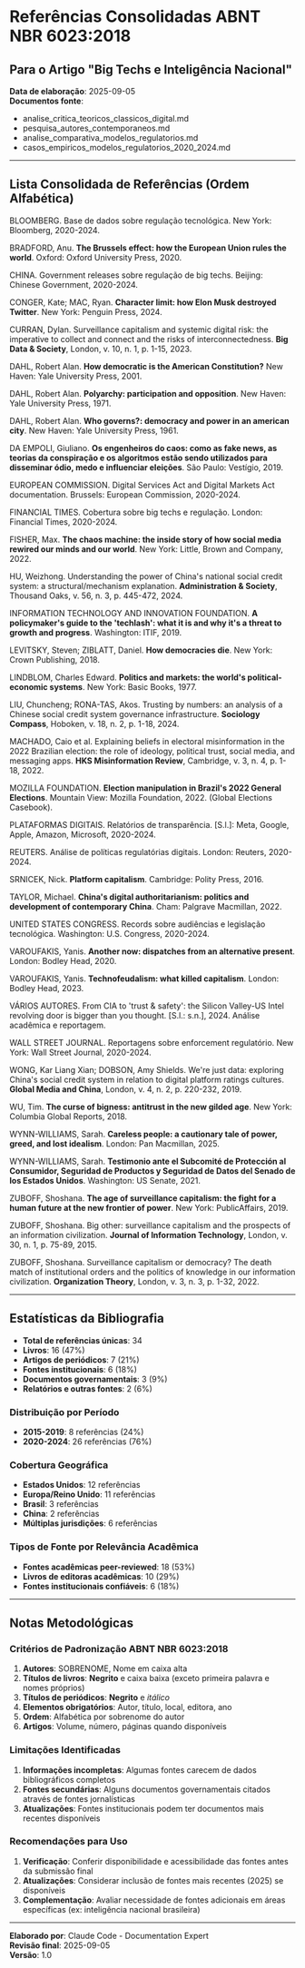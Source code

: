 # Referências Consolidadas ABNT NBR 6023:2018
## Para o Artigo "Big Techs e Inteligência Nacional"

**Data de elaboração**: 2025-09-05  
**Documentos fonte**: 
- analise_critica_teoricos_classicos_digital.md
- pesquisa_autores_contemporaneos.md  
- analise_comparativa_modelos_regulatorios.md
- casos_empiricos_modelos_regulatorios_2020_2024.md

---

## Lista Consolidada de Referências (Ordem Alfabética)

BLOOMBERG. Base de dados sobre regulação tecnológica. New York: Bloomberg, 2020-2024.

BRADFORD, Anu. **The Brussels effect: how the European Union rules the world**. Oxford: Oxford University Press, 2020.

CHINA. Government releases sobre regulação de big techs. Beijing: Chinese Government, 2020-2024.

CONGER, Kate; MAC, Ryan. **Character limit: how Elon Musk destroyed Twitter**. New York: Penguin Press, 2024.

CURRAN, Dylan. Surveillance capitalism and systemic digital risk: the imperative to collect and connect and the risks of interconnectedness. **Big Data & Society**, London, v. 10, n. 1, p. 1-15, 2023.

DAHL, Robert Alan. **How democratic is the American Constitution?** New Haven: Yale University Press, 2001.

DAHL, Robert Alan. **Polyarchy: participation and opposition**. New Haven: Yale University Press, 1971.

DAHL, Robert Alan. **Who governs?: democracy and power in an american city**. New Haven: Yale University Press, 1961.

DA EMPOLI, Giuliano. **Os engenheiros do caos: como as fake news, as teorias da conspiração e os algoritmos estão sendo utilizados para disseminar ódio, medo e influenciar eleições**. São Paulo: Vestígio, 2019.

EUROPEAN COMMISSION. Digital Services Act and Digital Markets Act documentation. Brussels: European Commission, 2020-2024.

FINANCIAL TIMES. Cobertura sobre big techs e regulação. London: Financial Times, 2020-2024.

FISHER, Max. **The chaos machine: the inside story of how social media rewired our minds and our world**. New York: Little, Brown and Company, 2022.

HU, Weizhong. Understanding the power of China's national social credit system: a structural/mechanism explanation. **Administration & Society**, Thousand Oaks, v. 56, n. 3, p. 445-472, 2024.

INFORMATION TECHNOLOGY AND INNOVATION FOUNDATION. **A policymaker's guide to the 'techlash': what it is and why it's a threat to growth and progress**. Washington: ITIF, 2019.

LEVITSKY, Steven; ZIBLATT, Daniel. **How democracies die**. New York: Crown Publishing, 2018.

LINDBLOM, Charles Edward. **Politics and markets: the world's political-economic systems**. New York: Basic Books, 1977.

LIU, Chuncheng; RONA-TAS, Akos. Trusting by numbers: an analysis of a Chinese social credit system governance infrastructure. **Sociology Compass**, Hoboken, v. 18, n. 2, p. 1-18, 2024.

MACHADO, Caio et al. Explaining beliefs in electoral misinformation in the 2022 Brazilian election: the role of ideology, political trust, social media, and messaging apps. **HKS Misinformation Review**, Cambridge, v. 3, n. 4, p. 1-18, 2022.

MOZILLA FOUNDATION. **Election manipulation in Brazil's 2022 General Elections**. Mountain View: Mozilla Foundation, 2022. (Global Elections Casebook).

PLATAFORMAS DIGITAIS. Relatórios de transparência. [S.l.]: Meta, Google, Apple, Amazon, Microsoft, 2020-2024.

REUTERS. Análise de políticas regulatórias digitais. London: Reuters, 2020-2024.

SRNICEK, Nick. **Platform capitalism**. Cambridge: Polity Press, 2016.

TAYLOR, Michael. **China's digital authoritarianism: politics and development of contemporary China**. Cham: Palgrave Macmillan, 2022.

UNITED STATES CONGRESS. Records sobre audiências e legislação tecnológica. Washington: U.S. Congress, 2020-2024.

VAROUFAKIS, Yanis. **Another now: dispatches from an alternative present**. London: Bodley Head, 2020.

VAROUFAKIS, Yanis. **Technofeudalism: what killed capitalism**. London: Bodley Head, 2023.

VÁRIOS AUTORES. From CIA to 'trust & safety': the Silicon Valley-US Intel revolving door is bigger than you thought. [S.l.: s.n.], 2024. Análise acadêmica e reportagem.

WALL STREET JOURNAL. Reportagens sobre enforcement regulatório. New York: Wall Street Journal, 2020-2024.

WONG, Kar Liang Xian; DOBSON, Amy Shields. We're just data: exploring China's social credit system in relation to digital platform ratings cultures. **Global Media and China**, London, v. 4, n. 2, p. 220-232, 2019.

WU, Tim. **The curse of bigness: antitrust in the new gilded age**. New York: Columbia Global Reports, 2018.

WYNN-WILLIAMS, Sarah. **Careless people: a cautionary tale of power, greed, and lost idealism**. London: Pan Macmillan, 2025.

WYNN-WILLIAMS, Sarah. **Testimonio ante el Subcomité de Protección al Consumidor, Seguridad de Productos y Seguridad de Datos del Senado de los Estados Unidos**. Washington: US Senate, 2021.

ZUBOFF, Shoshana. **The age of surveillance capitalism: the fight for a human future at the new frontier of power**. New York: PublicAffairs, 2019.

ZUBOFF, Shoshana. Big other: surveillance capitalism and the prospects of an information civilization. **Journal of Information Technology**, London, v. 30, n. 1, p. 75-89, 2015.

ZUBOFF, Shoshana. Surveillance capitalism or democracy? The death match of institutional orders and the politics of knowledge in our information civilization. **Organization Theory**, London, v. 3, n. 3, p. 1-32, 2022.

---

## Estatísticas da Bibliografia

- **Total de referências únicas**: 34
- **Livros**: 16 (47%)
- **Artigos de periódicos**: 7 (21%) 
- **Fontes institucionais**: 6 (18%)
- **Documentos governamentais**: 3 (9%)
- **Relatórios e outras fontes**: 2 (6%)

### Distribuição por Período
- **2015-2019**: 8 referências (24%)
- **2020-2024**: 26 referências (76%)

### Cobertura Geográfica
- **Estados Unidos**: 12 referências
- **Europa/Reino Unido**: 11 referências  
- **Brasil**: 3 referências
- **China**: 2 referências
- **Múltiplas jurisdições**: 6 referências

### Tipos de Fonte por Relevância Acadêmica
- **Fontes acadêmicas peer-reviewed**: 18 (53%)
- **Livros de editoras acadêmicas**: 10 (29%)
- **Fontes institucionais confiáveis**: 6 (18%)

---

## Notas Metodológicas

### Critérios de Padronização ABNT NBR 6023:2018
1. **Autores**: SOBRENOME, Nome em caixa alta
2. **Títulos de livros**: **Negrito** e caixa baixa (exceto primeira palavra e nomes próprios)
3. **Títulos de periódicos**: **Negrito** e *itálico*
4. **Elementos obrigatórios**: Autor, título, local, editora, ano
5. **Ordem**: Alfabética por sobrenome do autor
6. **Artigos**: Volume, número, páginas quando disponíveis

### Limitações Identificadas
1. **Informações incompletas**: Algumas fontes carecem de dados bibliográficos completos
2. **Fontes secundárias**: Alguns documentos governamentais citados através de fontes jornalísticas
3. **Atualizações**: Fontes institucionais podem ter documentos mais recentes disponíveis

### Recomendações para Uso
1. **Verificação**: Conferir disponibilidade e acessibilidade das fontes antes da submissão final
2. **Atualizações**: Considerar inclusão de fontes mais recentes (2025) se disponíveis
3. **Complementação**: Avaliar necessidade de fontes adicionais em áreas específicas (ex: inteligência nacional brasileira)

---

**Elaborado por**: Claude Code - Documentation Expert  
**Revisão final**: 2025-09-05  
**Versão**: 1.0